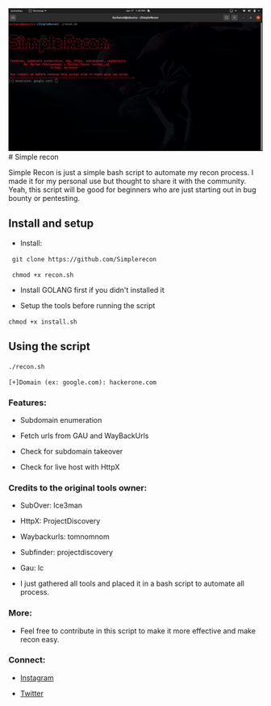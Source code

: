 <img src="https://raw.githubusercontent.com/burhanxd/SimpleRecon/main/Screenshot%20from%202021-01-17%2013-30-11.png">
# Simple recon

Simple Recon is just a simple bash script to automate my recon process. I made it for my personal use but thought to share it with the community. Yeah, this script will be good for beginners who are just starting out in bug bounty or pentesting.

## Install and setup

- Install:

``` git clone https://github.com/Simplerecon```

``` chmod +x recon.sh```

- Install GOLANG first if you didn't installed it

- Setup the tools before running the script

``` chmod +x install.sh ```

## Using the script

``` ./recon.sh ```

``` [+]Domain (ex: google.com): hackerone.com ```

### Features:

- Subdomain enumeration

- Fetch urls from GAU and WayBackUrls

- Check for subdomain takeover

- Check for live host with HttpX

### Credits to the original tools owner:

- SubOver: Ice3man

- HttpX: ProjectDiscovery

- Waybackurls: tomnomnom

- Subfinder: projectdiscovery

- Gau: lc

- I just gathered all tools and placed it in a bash script to automate all process.

### More:

- Feel free to contribute in this script to make it more effective and make recon easy.

### Connect:

- [Instagram](https://instagram.com/burhan__xd)

- [Twitter](https://twitter.com/burhan__xd)
